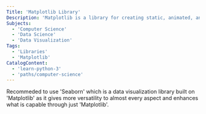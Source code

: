 ```yaml
---
Title: 'Matplotlib Library'
Description: 'Matplotlib is a library for creating static, animated, and interactive visualizations in Python.'
Subjects:
  - 'Computer Science'
  - 'Data Science'
  - 'Data Visualization'
Tags:
  - 'Libraries'
  - 'Matplotlib'
CatalogContent:
  - 'learn-python-3'
  - 'paths/computer-science'
---
```


Recommeded to use 'Seaborn' which is a data visualization library built on 'Matplotlib' as it gives more versatility to almost every aspect and enhances what is capable through just 'Matplotlib'.
